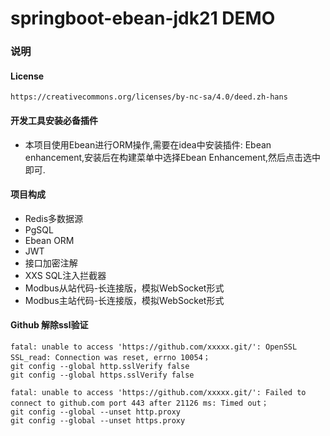 # springboot-ebean-jdk21  DEMO

### 说明
#### License
```
https://creativecommons.org/licenses/by-nc-sa/4.0/deed.zh-hans
```
#### 开发工具安装必备插件
* 本项目使用Ebean进行ORM操作,需要在idea中安装插件: Ebean enhancement,安装后在构建菜单中选择Ebean Enhancement,然后点击选中即可.
#### 项目构成
* Redis多数据源
* PgSQL
* Ebean ORM
* JWT
* 接口加密注解
* XXS SQL注入拦截器
* Modbus从站代码-长连接版，模拟WebSocket形式
* Modbus主站代码-长连接版，模拟WebSocket形式


#### Github 解除ssl验证
```
fatal: unable to access 'https://github.com/xxxxx.git/': OpenSSL SSL_read: Connection was reset, errno 10054；
git config --global http.sslVerify false
git config --global https.sslVerify false

fatal: unable to access 'https://github.com/xxxxx.git/': Failed to connect to github.com port 443 after 21126 ms: Timed out；
git config --global --unset http.proxy
git config --global --unset https.proxy


```







